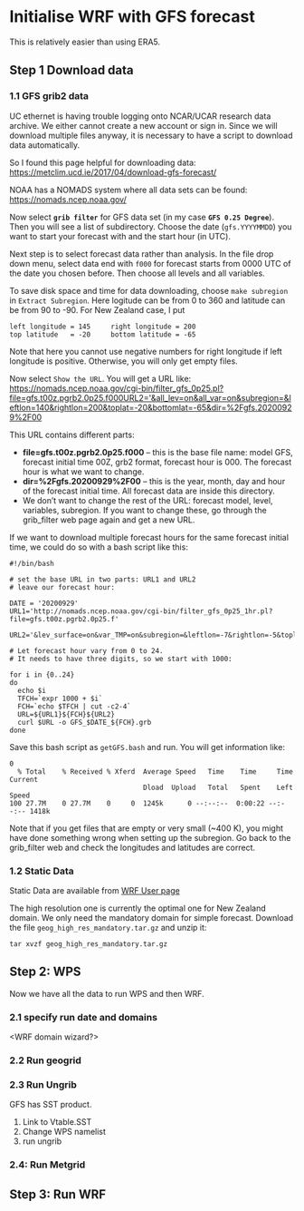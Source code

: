 # Initialise WRF with GFS forecast

This is relatively easier than using ERA5.

## Step 1 Download data

### 1.1 GFS grib2 data

UC ethernet is having trouble logging onto NCAR/UCAR research data archive. We either cannot create a new account or sign in. Since we will download multiple files anyway, it is necessary to have a script to download data automatically.

So I found this page helpful for downloading data: https://metclim.ucd.ie/2017/04/download-gfs-forecast/

NOAA has a NOMADS system where all data sets can be found: https://nomads.ncep.noaa.gov/

Now select **`grib filter`** for GFS data set (in my case **`GFS 0.25 Degree`**). Then you will see a list of subdirectory. Choose the date (`gfs.YYYYMMDD`) you want to start your forecast with and the start hour (in UTC). 

Next step is to select forecast data rather than analysis. In the file drop down menu, select data end with `f000` for forecast starts from 0000 UTC of the date you chosen before. Then choose all levels and all variables. 

To save disk space and time for data downloading, choose `make subregion` in `Extract Subregion`. Here logitude can be from 0 to 360 and latitude can be from 90 to -90. For New Zealand case, I put 
```
left longitude = 145     right longitude = 200
top latitude   = -20     bottom latitude = -65
```

Note that here you cannot use negative numbers for right longitude if left longitude is positive. Otherwise, you will only get empty files. 

Now select `Show the URL`. You will get a URL like:  
https://nomads.ncep.noaa.gov/cgi-bin/filter_gfs_0p25.pl?file=gfs.t00z.pgrb2.0p25.f000URL2='&all_lev=on&all_var=on&subregion=&leftlon=140&rightlon=200&toplat=-20&bottomlat=-65&dir=%2Fgfs.20200929%2F00


This URL contains different parts:

- **file=gfs.t00z.pgrb2.0p25.f000** – this is the base file name: model GFS, forecast initial time 00Z, grb2 format, forecast hour is 000. The forecast hour is what we want to change.
- **dir=%2Fgfs.20200929%2F00** – this is the year, month, day and hour of the forecast initial time. All forecast data are inside this directory.
- We don’t want to change the rest of the URL: forecast model, level, variables, subregion. If you want to change these, go through the grib_filter web page again and get a new URL.

If we want to download multiple forecast hours for the same forecast initial time, we could do so with a bash script like this:

```
#!/bin/bash

# set the base URL in two parts: URL1 and URL2
# leave our forecast hour:

DATE = '20200929'
URL1='http://nomads.ncep.noaa.gov/cgi-bin/filter_gfs_0p25_1hr.pl?file=gfs.t00z.pgrb2.0p25.f'

URL2='&lev_surface=on&var_TMP=on&subregion=&leftlon=-7&rightlon=-5&toplat=54&bottomlat=52&dir=%2Fgfs.'${DATE}'%F00'

# Let forecast hour vary from 0 to 24.
# It needs to have three digits, so we start with 1000:

for i in {0..24}
do
  echo $i
  TFCH=`expr 1000 + $i`
  FCH=`echo $TFCH | cut -c2-4`
  URL=${URL1}${FCH}${URL2}
  curl $URL -o GFS_$DATE_${FCH}.grb
done
```

Save this bash script as `getGFS.bash` and run. You will get information like:
```
0
  % Total    % Received % Xferd  Average Speed   Time    Time     Time  Current
                                 Dload  Upload   Total   Spent    Left  Speed
100 27.7M    0 27.7M    0     0  1245k      0 --:--:--  0:00:22 --:--:-- 1418k
```

Note that if you get files that are empty or very small (~400 K), you might have done something wrong when setting up the subregion. Go back to the grib_filter web and check the longitudes and latitudes are correct.


### 1.2 Static Data
Static Data are available from [WRF User page](https://www2.mmm.ucar.edu/wrf/users/download/get_sources_wps_geog.html)

The high resolution one is currently the optimal one for New Zealand domain. We only need the mandatory domain for simple forecast. Download the file `geog_high_res_mandatory.tar.gz` and unzip it:  
```
tar xvzf geog_high_res_mandatory.tar.gz
```


## Step 2: WPS
Now we have all the data to run WPS and then WRF. 
### 2.1 specify run date and domains
<WRF domain wizard?>


### 2.2 Run geogrid
### 2.3 Run Ungrib

GFS has SST product. 

1. Link to Vtable.SST
2. Change WPS namelist
3. run ungrib

### 2.4: Run Metgrid

## Step 3: Run WRF
